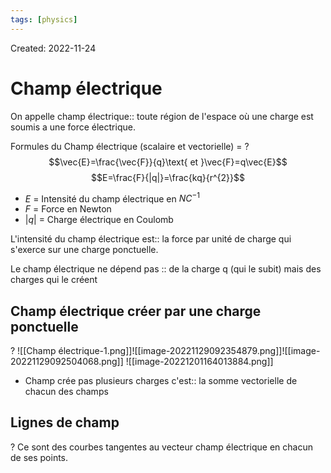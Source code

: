 ```yaml
---
tags: [physics] 
---
```

Created: 2022-11-24

# Champ électrique
On appelle champ électrique:: toute région de l'espace où une charge est soumis a une force électrique.
<!--SR:!2024-04-04,84,150-->

Formules du Champ électrique (scalaire et vectorielle) =
?
$$\vec{E}=\frac{\vec{F}}{q}\text{ et }\vec{F}=q\vec{E}$$
$$E=\frac{F}{|q|}=\frac{kq}{r^{2}}$$
- $E$ = Intensité du champ électrique en $NC^{-1}$
- $F$ = Force en Newton
- $|q|$ = Charge électrique en Coulomb
<!--SR:!2024-06-22,120,190-->

L'intensité du champ électrique est:: la force par unité de charge qui s'exerce sur une charge ponctuelle.
<!--SR:!2024-04-16,34,179-->

Le champ électrique ne dépend pas :: de la charge q (qui le subit) mais des charges qui le créent
<!--SR:!2025-11-22,618,230-->

## Champ électrique créer par une charge ponctuelle
?
![[Champ électrique-1.png]]![[image-20221129092354879.png]]![[image-20221129092504068.png]]
![[image-20221201164013884.png]]
<!--SR:!2024-04-17,49,190-->


- Champ crée pas plusieurs charges c'est:: la somme vectorielle de chacun des champs
<!--SR:!2024-05-19,71,156-->

## Lignes de champ
?
Ce sont des courbes tangentes au vecteur champ électrique en chacun de ses points.
<!--SR:!2024-04-21,51,190-->


